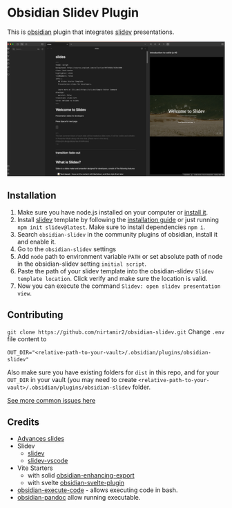 # Obsidian Slidev Plugin

This is [obsidian](https://obsidian.md) plugin that integrates [slidev](https://github.com/slidevjs/slidev) presentations.

[![screencast](./docs/screenshot.png)](./docs/screencast.mp4)

## Installation

1. Make sure you have node.js installed on your computer or [install it](https://nodejs.org/en/download/package-manager).
2. Install [slidev](https://sli.dev/) template by following the [installation guide](https://sli.dev/guide/install.html#starter-template) or just running `npm init slidev@latest`. Make sure to install dependencies `npm i`.
3. Search `obsidian-slidev` in the community plugins of obsidian, install it and enable it.
4. Go to the `obsidian-slidev` settings
5. Add `node` path to environment variable `PATH` or set absolute path of node in the obsidian-slidev setting `initial script`.
6. Paste the path of your slidev template into the obsidian-slidev `Slidev template location`. Click verify and make sure the location is valid.
7. Now you can execute the command `Slidev: open slidev presentation view`.

## Contributing

`git clone https://github.com/nirtamir2/obsidian-slidev.git`
Change `.env` file content to

```dotenv
OUT_DIR="<relative-path-to-your-vault>/.obsidian/plugins/obsidian-slidev"
```

Also make sure you have existing folders for `dist` in this repo, and for your `OUT_DIR` in your vault (you may need to create `<relative-path-to-your-vault>/.obsidian/plugins/obsidian-slidev` folder.

[See more common issues here](./docs/common-problems.md)

## Credits

-   [Advances slides](https://github.com/MSzturc/obsidian-advanced-slides)
-   Slidev
    -   [slidev](https://github.com/slidevjs/slidev)
    -   [slidev-vscode](https://github.com/slidevjs/slidev-vscode)
-   Vite Starters
    -   with solid [obsidian-enhancing-export](https://github.com/mokeyish/obsidian-enhancing-export)
    -   with svelte [obsidian-svelte-plugin](https://github.com/emilio-toledo/obsidian-svelte-plugin)
-   [obsidian-execute-code](https://github.com/twibiral/obsidian-execute-code) - allows executing code in bash.
-   [obsidian-pandoc](https://github.com/OliverBalfour/obsidian-pandoc) allow running executable.
